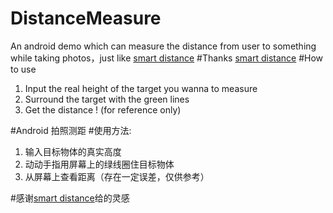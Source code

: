 # DistanceMeasure
An android demo which can measure the distance from user to something while taking photos，just like [smart distance](http://www.wandoujia.com/apps/kr.sira.distance)
#Thanks
[smart distance](http://www.wandoujia.com/apps/kr.sira.distance)
#How to use
1. Input the real height of the target you wanna to measure
2. Surround the target with the green lines
3. Get the distance ! (for reference only)



#Android 拍照测距
#使用方法:
 1. 输入目标物体的真实高度
 2. 动动手指用屏幕上的绿线圈住目标物体
 3. 从屏幕上查看距离（存在一定误差，仅供参考）
 
#感谢[smart distance](http://www.wandoujia.com/apps/kr.sira.distance)给的灵感
